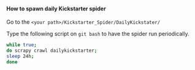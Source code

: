 #### How to spawn daily Kickstarter spider

Go to the `<your path>/Kickstarter_Spider/DailyKickstater/` 

Type the following script on `git bash` to have the spider run periodically. 

``` bash
while true;
do scrapy crawl dailykickstarter;
sleep 24h;
done
```
